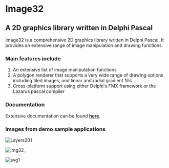 # Image32

## A 2D graphics library written in Delphi Pascal

Image32 is a comprehensive 2D graphics library written in Delphi Pascal. It provides an extensive range of image manipulation and drawing functions.<br>

### Main features include 
  1. An extensive list of image manipulation functions 
  2. A polygon renderer that supports a very wide range of drawing options including tiled images, and linear and radial gradient fills
  3. Cross-platform support using either Delphi's FMX framework or the Lazarus pascal compiler

### Documentation

Extensive documentation can be found [**here**](http://www.angusj.com/delphi/image32/Docs/_Body.htm).

### Images from demo sample applications

![Layers201](https://user-images.githubusercontent.com/5280692/170442888-f64c2a1b-c99d-46fa-8e76-210706b484b0.png)

![img32_](https://user-images.githubusercontent.com/5280692/170441846-6a7d6817-f1c0-4b71-a424-d696f0cd7299.png)

![svg1](https://user-images.githubusercontent.com/5280692/170443316-f5c88659-c0cd-4e68-8933-ddcfd2aa4b8a.png)

